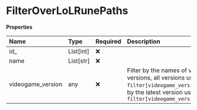 # FilterOverLoLRunePaths

**Properties**

| Name              | Type      | Required | Description                                                                                                                                                      |
| :---------------- | :-------- | :------- | :--------------------------------------------------------------------------------------------------------------------------------------------------------------- |
| id\_              | List[int] | ❌       |                                                                                                                                                                  |
| name              | List[str] | ❌       |                                                                                                                                                                  |
| videogame_version | any       | ❌       | Filter by the names of videogame versions, all versions using `filter[videogame_version]=all`, or by the latest version using `filter[videogame_version]=latest` |

<!-- This file was generated by liblab | https://liblab.com/ -->
